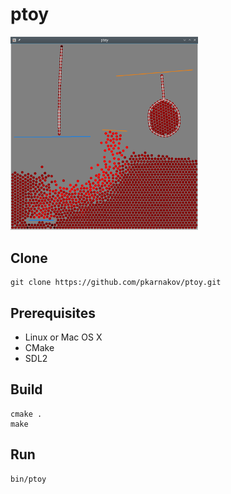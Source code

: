# ptoy

<img src="doc/screenshot.png" alt="screenshot" width="300">

## Clone

    git clone https://github.com/pkarnakov/ptoy.git

## Prerequisites

- Linux or Mac OS X
- CMake
- SDL2

## Build

```
cmake .
make
```

## Run

```
bin/ptoy
```
